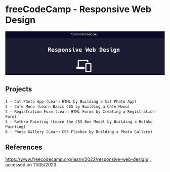 # freeCodeCamp - Responsive Web Design
![freecodecamp-logo](freecodecamp-web1-logo.jpg)


## Projects
    1 - Cat Photo App (Learn HTML by Building a Cat Photo App)
    2 - Cafe Menu (Learn Basic CSS by Building a Cafe Menu)
    4 - Registration Form (Learn HTML Forms by Creating a Registration Form)
    5 - Rothko Painting (Learn the CSS Box Model by Building a Rothko Painting)
    6 - Photo Gallery (Learn CSS Flexbox by Building a Photo Gallery)


## References
https://www.freecodecamp.org/learn/2022/responsive-web-design/
, accessed on 11/05/2023.